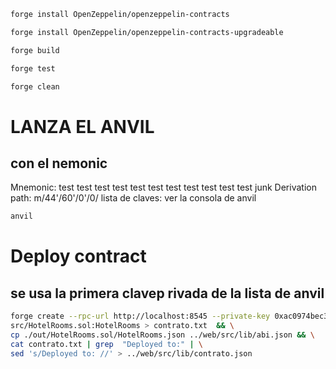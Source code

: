 ```bash
forge install OpenZeppelin/openzeppelin-contracts
```

```bash
forge install OpenZeppelin/openzeppelin-contracts-upgradeable
```

```bash
forge build

```

```bash
forge test
```

```bash
forge clean
```

# LANZA EL ANVIL
## con el nemonic 
Mnemonic:          test test test test test test test test test test test junk
Derivation path:   m/44'/60'/0'/0/
lista de claves: ver la consola de anvil

```bash
anvil
```

# Deploy contract
## se usa la primera clavep rivada de la lista de anvil



```bash
forge create --rpc-url http://localhost:8545 --private-key 0xac0974bec39a17e36ba4a6b4d238ff944bacb478cbed5efcae784d7bf4f2ff80 \
src/HotelRooms.sol:HotelRooms > contrato.txt  && \
cp ./out/HotelRooms.sol/HotelRooms.json ../web/src/lib/abi.json && \
cat contrato.txt | grep  "Deployed to:" | \
sed 's/Deployed to: //' > ../web/src/lib/contrato.json
```
